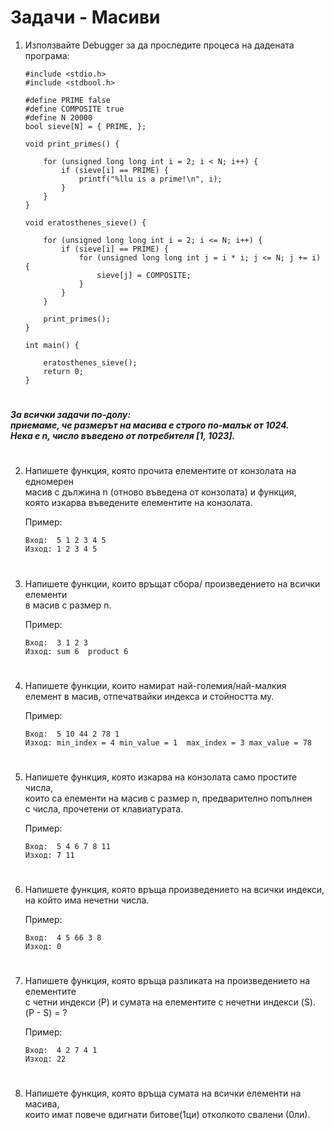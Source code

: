 # **Задачи - Масиви**

1. Използвайте Debugger за да проследите процеса на дадената програма:<br>
	```
	#include <stdio.h>
	#include <stdbool.h>

	#define PRIME false
	#define COMPOSITE true
	#define N 20000
	bool sieve[N] = { PRIME, };

	void print_primes() {

		for (unsigned long long int i = 2; i < N; i++) {
			if (sieve[i] == PRIME) {
				printf("%llu is a prime!\n", i);
			}
		}
	}

	void eratosthenes_sieve() {

		for (unsigned long long int i = 2; i <= N; i++) {
			if (sieve[i] == PRIME) {
				for (unsigned long long int j = i * i; j <= N; j += i) {
			  		sieve[j] = COMPOSITE;
				}
			}
		}

		print_primes();
	}

	int main() {

		eratosthenes_sieve();
		return 0;
	}
	```
#

***За всички задачи по-долу:***<br>
***приемаме, че размерът на масива е строго по-малък от 1024.***<br>
***Нека е n, число въведено от потребителя [1, 1023].***<br>

#

2. Напишете функция, която прочита елементите от конзолата на едномерен<br> 
масив с дължина n (отново въведена от конзолата) и функция,<br>
 която изкарва въведените елементите на конзолата.<br>
	
	Пример: 
	```
	Вход:  5 1 2 3 4 5 
	Изход: 1 2 3 4 5
	```
#

3. Напишете функции, които връщат сбора/ произведението на всички елементи<br>
в масив с размер n.<br>

	Пример: 
	```
	Вход:  3 1 2 3 
	Изход: sum 6  product 6
	```
#

4. Напишете функции, които намират най-големия/най-малкия<br>
елемент в масив, отпечатвайки индекса и стойността му.<br>

	Пример:
	```
	Вход:  5 10 44 2 78 1
	Изход: min_index = 4 min_value = 1  max_index = 3 max_value = 78
	```
#

5. Напишете функция, която изкарва на конзолата само простите числа,<br>
които са елементи на масив с размер n, предварително попълнен<br>
с числа, прочетени от клавиатурата.<br>

	Пример:
	```
	Вход:  5 4 6 7 8 11 
	Изход: 7 11
	```
#

6. Напишете функция, която връща произведението на всички индекси,<br>
на който има нечетни числа.<br>

	Пример: 
	```
	Вход:  4 5 66 3 8 
	Изход: 0
	```
#

7. Напишете функция, която връща разликата на произведението на елементите<br>
с четни индекси (P) и сумата на елементите с нечетни индекси (S). (P - S) = ?<br>

	Пример: 
	```
	Вход:  4 2 7 4 1 
	Изход: 22
	```
#

8. Напишете функция, която връща сумата на всички елементи на масива,<br>
които имат повече вдигнати битове(1ци) отколкото свалени (0ли).<br>
#
